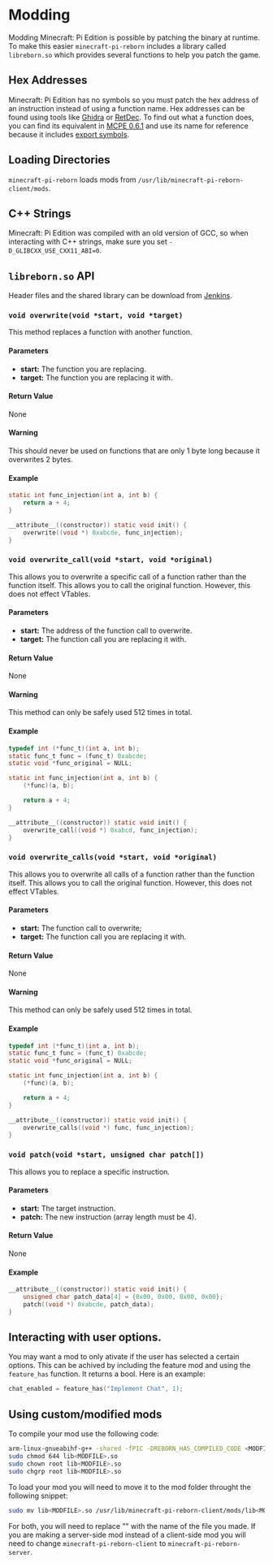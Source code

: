 # Modding
Modding Minecraft: Pi Edition is possible by patching the binary at runtime. To make this easier ``minecraft-pi-reborn`` includes a library called ``libreborn.so`` which provides several functions to help you patch the game.

## Hex Addresses
Minecraft: Pi Edition has no symbols so you must patch the hex address of an instruction instead of using a function name. 
Hex addresses can be found using tools like [Ghidra](https://ghidra-sre.org) or [RetDec](https://retdec.com). 
To find out what a function does, you can find its equivalent in [MCPE 0.6.1](https://archive.org/download/MinecraftPE0.1.0/Minecraft%20PE%200.6.1.apk) and use its name for reference because it includes [export symbols](https://stackoverflow.com/a/10903784/14798541).

## Loading Directories
``minecraft-pi-reborn`` loads mods from `/usr/lib/minecraft-pi-reborn-client/mods`.

## C++ Strings
Minecraft: Pi Edition was compiled with an old version of GCC, so when interacting with C++ strings, make sure you set ``-D_GLIBCXX_USE_CXX11_ABI=0``.

## ``libreborn.so`` API
Header files and the shared library can be download from [Jenkins](https://jenkins.thebrokenrail.com/job/minecraft-pi-reborn/job/master/lastSuccessfulBuild/artifact/out/lib).

### ``void overwrite(void *start, void *target)``
This method replaces a function with another function.

#### Parameters
- **start:** The function you are replacing.
- **target:** The function you are replacing it with.

#### Return Value
None

#### Warning
This should never be used on functions that are only 1 byte long because it overwrites 2 bytes.

#### Example
```c
static int func_injection(int a, int b) {
    return a + 4;
}

__attribute__((constructor)) static void init() {
    overwrite((void *) 0xabcde, func_injection);
}
```

### ``void overwrite_call(void *start, void *original)``
This allows you to overwrite a specific call of a function rather than the function itself. This allows you to call the original function. However, this does not effect VTables.

#### Parameters
- **start:** The address of the function call to overwrite.
- **target:** The function call you are replacing it with.

#### Return Value
None

#### Warning
This method can only be safely used 512 times in total.

#### Example
```c
typedef int (*func_t)(int a, int b);
static func_t func = (func_t) 0xabcde;
static void *func_original = NULL;

static int func_injection(int a, int b) {
    (*func)(a, b);

    return a + 4;
}

__attribute__((constructor)) static void init() {
    overwrite_call((void *) 0xabcd, func_injection);
}
```

### ``void overwrite_calls(void *start, void *original)``
This allows you to overwrite all calls of a function rather than the function itself. This allows you to call the original function. However, this does not effect VTables.

#### Parameters
- **start:** The function call to overwrite;
- **target:** The function call you are replacing it with.

#### Return Value
None

#### Warning
This method can only be safely used 512 times in total.

#### Example
```c
typedef int (*func_t)(int a, int b);
static func_t func = (func_t) 0xabcde;
static void *func_original = NULL;

static int func_injection(int a, int b) {
    (*func)(a, b);

    return a + 4;
}

__attribute__((constructor)) static void init() {
    overwrite_calls((void *) func, func_injection);
}
```

### ``void patch(void *start, unsigned char patch[])``
This allows you to replace a specific instruction.

#### Parameters
- **start:** The target instruction.
- **patch:** The new instruction (array length must be 4).

#### Return Value
None

#### Example
```c
__attribute__((constructor)) static void init() {
    unsigned char patch_data[4] = {0x00, 0x00, 0x00, 0x00};
    patch((void *) 0xabcde, patch_data);
}
```

## Interacting with user options.
You may want a mod to only ativate if the user has selected a certain options.
This can be achived by including the feature mod and using the `feature_has` function.
It returns a bool.
Here is an example:
```c
chat_enabled = feature_has("Implement Chat", 1);
```
## Using custom/modified mods
To compile your mod use the following code:
```bash
arm-linux-gnueabihf-g++ -shared -fPIC -DREBORN_HAS_COMPILED_CODE <MODFILE>.cpp -o lib<MODFILE>.so
sudo chmod 644 lib<MODFILE>.so
sudo chown root lib<MODFILE>.so
sudo chgrp root lib<MODFILE>.so
```
To load your mod you will need to move it to the mod folder throught the following snippet:
```bash
sudo mv lib<MODFILE>.so /usr/lib/minecraft-pi-reborn-client/mods/lib<MODFILE>.so
```
For both, you will need to replace "<MODFILE>" with the name of the file you made.
If you are making a server-side mod instead of a client-side mod you will need to change `minecraft-pi-reborn-client` to `minecraft-pi-reborn-server`.
